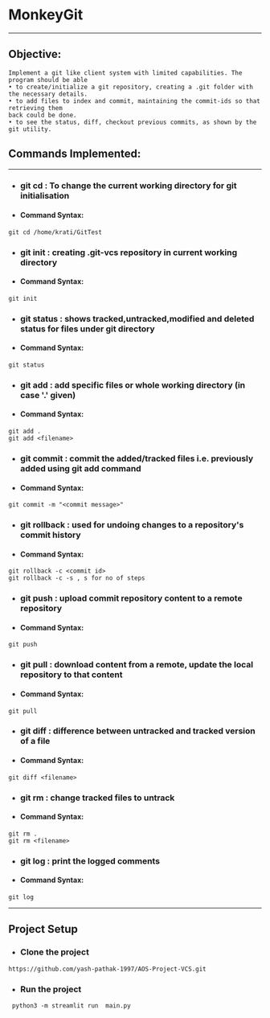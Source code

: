 # MonkeyGit
- - -
## Objective:
``` 
Implement a git like client system with limited capabilities. The program should be able
• to create/initialize a git repository, creating a .git folder with the necessary details.
• to add files to index and commit, maintaining the commit-ids so that retrieving them
back could be done.
• to see the status, diff, checkout previous commits, as shown by the git utility.
```

## Commands Implemented:
- - -
* ###  git cd : To change the current working directory for git initialisation
* #### Command Syntax:
```
git cd /home/krati/GitTest
```
* ### git init : creating .git-vcs repository in current working directory
* #### Command Syntax:
```
git init
```
* ### git status : shows tracked,untracked,modified and deleted status for files under git directory
* #### Command Syntax:
```
git status
```
* ### git add : add specific files or whole working directory (in case '.' given)
* #### Command Syntax:
```
git add . 
git add <filename>
```
* ### git commit : commit the added/tracked files i.e. previously added using git add command
* #### Command Syntax:
```
git commit -m "<commit message>"
```
* ### git rollback : used for undoing changes to a repository's commit history
* #### Command Syntax:
```
git rollback -c <commit id>
git rollback -c -s , s for no of steps
```
* ### git push : upload commit repository content to a remote repository
* #### Command Syntax:
```
git push
```
* ### git pull : download content from a remote, update the local repository to that content
* #### Command Syntax:
```
git pull
```
* ### git diff : difference between untracked and tracked version of a file
* #### Command Syntax:
```
git diff <filename>
```
* ### git rm : change tracked files to untrack
* #### Command Syntax:
```
git rm .
git rm <filename>
```
* ### git log : print the logged comments
* #### Command Syntax:
```
git log
```
---
Project Setup
---
* ### Clone the project
```
https://github.com/yash-pathak-1997/AOS-Project-VCS.git
```
* ### Run the project
```
 python3 -m streamlit run  main.py
```

